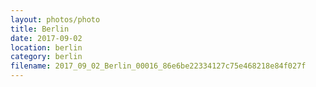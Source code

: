```yaml
---
layout: photos/photo
title: Berlin
date: 2017-09-02
location: berlin
category: berlin
filename: 2017_09_02_Berlin_00016_86e6be22334127c75e468218e84f027f
---
```

